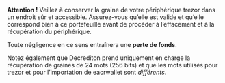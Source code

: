 **Attention !** Veillez à conserver la graine de votre périphérique trezor dans un
endroit sûr et accessible. Assurez-vous qu’elle est valide et qu’elle correspond
bien à ce portefeuille avant de procéder à l’effacement et à la récupération du périphérique.

Toute négligence en ce sens entraînera une **perte de fonds**.

Notez également que Decrediton prend uniquement en charge la récupération
de graines de 24 mots (256 bits) et que les mots utilisés pour trezor et pour l’importation de eacrwallet sont *différents*.
